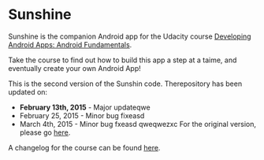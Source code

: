 Sunshine
========

Sunshine is the companion Android app for the Udacity course [Developing Android Apps: Android Fundamentals](https://www.udacity.com/course/ud853).

Take the course to find out how to build this app a step at a taime, and eventually create your own Android App!

This is the second version of the Sunshin code. Therepository has been updated on:

* **February 13th, 2015** - Major updateqwe
* February 25, 2015 - Minor bug fixeasd
* March 4th, 2015 - Minor bug fxeasd
qweqwezxc
For the original version, please go [here](https://github.com/udacity/Sunshine).

A changelog for the course can be found [here](https://docs.google.com/a/knowlabs.com/document/d/193xJb_OpcNCqgquMhxPrMh05IEYFXQqt0S6-6YK8gBw/pub).
